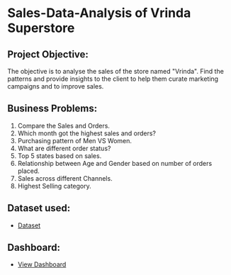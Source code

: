 # Sales-Data-Analysis of Vrinda Superstore
## Project Objective: 
The objective is to analyse the sales of the store named "Vrinda". Find the patterns and provide insights to the client to help them curate marketing campaigns and to improve sales.
## Business Problems: 
1. Compare the Sales and Orders.
2. Which month got the highest sales and orders?
3. Purchasing pattern of Men VS Women.
4. What are different order status?
5. Top 5 states based on sales.
6. Relationship between Age and Gender based on number of orders placed.
7. Sales across different Channels.
8. Highest Selling category.
## Dataset used: 
- <a href="https://github.com/dayalsunny8001/Sales-Data-Analysis/commit/d631f2451c57fd79fa3decd182181383becea84f">Dataset </a>
## Dashboard: 
- <a href="https://github.com/dayalsunny8001/Sales-Data-Analysis/blob/main/Vrinda%20Store%20Sales%20Dashboard.png">View Dashboard </a>

